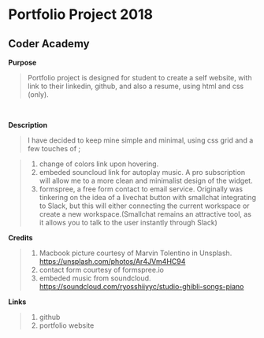 # Portfolio Project 2018<br/>
## Coder Academy

**Purpose**
>Portfolio project is designed for student to create a self website, with link to their linkedin, github, and also a resume, using html and css (only).

<br/>

**Description**
>I have decided to keep mine simple and minimal, using css grid and a few touches of ;

>1. change of colors link upon hovering.
>2. embeded souncloud link for autoplay music. A pro subscription will allow me to a more clean and minimalist design of the widget.
>3. formspree, a free form contact to email service. Originally was tinkering on the idea of a livechat button with smallchat integrating to Slack, but this will either connecting the current workspace or create a new workspace.(Smallchat remains an attractive tool, as it allows you to talk to the user instantly through Slack)


**Credits**

>1. Macbook picture courtesy of Marvin Tolentino in Unsplash. https://unsplash.com/photos/Ar4JVm4HC94
>2. contact form courtesy of formspree.io
>3. embeded music from soundcloud. https://soundcloud.com/ryosshiiyyc/studio-ghibli-songs-piano


**Links**
>1. github
>2. portfolio website






